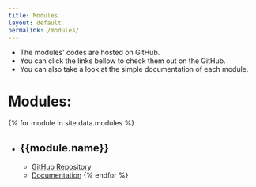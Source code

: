 ```yaml
---
title: Modules
layout: default
permalink: /modules/
---
```

- The modules' codes are hosted on GitHub. 
- You can click the links bellow to check them out on the GitHub.
- You can also take a look at the simple documentation of each module.

# Modules:

{% for module in site.data.modules %}
- ## {{module.name}}
  - [GitHub Repository](https://github.com/spebt/{{module.name}})
  - [Documentation](https://spebt.github.io/{{module.name}})
{% endfor %}

<!-- <table id="module-list">
  <tr>
    <th>Module Name</th>
    <th></th>
    <th></th>
  </tr>
{% for module in site.data.modules %}
<tr>
<td><h2>{{module.name }}</h2></td>
<td><a href="https://github.com/spebt/{{module.name}}">GitHub Repo</a></td>
<td><a href="https://spebt.github.io/{{module.name}}">Documentation</a></td>
</tr>
{% endfor %}
</table> -->